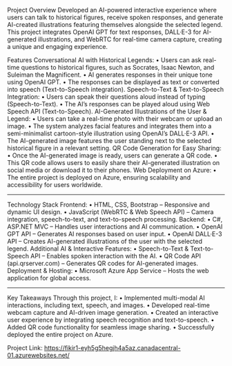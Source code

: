 Project Overview
Developed an AI-powered interactive experience where users can talk to historical figures, receive spoken responses, and generate AI-created illustrations featuring themselves alongside the selected legend.
This project integrates OpenAI GPT for text responses, DALL·E-3 for AI-generated illustrations, and WebRTC for real-time camera capture, creating a unique and engaging experience.

Features
 Conversational AI with Historical Legends:
•	Users can ask real-time questions to historical figures, such as Socrates, Isaac Newton, and Suleiman the Magnificent.
•	AI generates responses in their unique tone using OpenAI GPT.
•	The responses can be displayed as text or converted into speech (Text-to-Speech integration).
Speech-to-Text & Text-to-Speech Integration:
•	Users can speak their questions aloud instead of typing (Speech-to-Text).
•	The AI’s responses can be played aloud using Web Speech API (Text-to-Speech).
AI-Generated Illustrations of the User & Legend:
•	Users can take a real-time photo with their webcam or upload an image.
•	The system analyzes facial features and integrates them into a semi-minimalist cartoon-style illustration using OpenAI’s DALL·E-3 API.
•	The AI-generated image features the user standing next to the selected historical figure in a relevant setting.
QR Code Generation for Easy Sharing:
•	Once the AI-generated image is ready, users can generate a QR code.
•	This QR code allows users to easily share their AI-generated illustration on social media or download it to their phones.
Web Deployment on Azure:
•	The entire project is deployed on Azure, ensuring scalability and accessibility for users worldwide.
________________________________________
Technology Stack
 Frontend:
•	HTML, CSS, Bootstrap – Responsive and dynamic UI design.
•	JavaScript (WebRTC & Web Speech API) – Camera integration, speech-to-text, and text-to-speech processing.
Backend:
•	C#, ASP.NET MVC – Handles user interactions and AI communication.
•	OpenAI GPT API – Generates AI responses based on user input.
•	OpenAI DALL·E-3 API – Creates AI-generated illustrations of the user with the selected legend.
Additional AI & Interactive Features:
•	Speech-to-Text & Text-to-Speech API – Enables spoken interaction with the AI.
•	QR Code API (api.qrserver.com) – Generates QR codes for AI-generated images.
Deployment & Hosting:
•	Microsoft Azure App Service – Hosts the web application for global access.
________________________________________
Key Takeaways
Through this project, I:
•	Implemented multi-modal AI interactions, including text, speech, and images.
•	Developed real-time webcam capture and AI-driven image generation.
•	Created an interactive user experience by integrating speech recognition and text-to-speech.
•	Added QR code functionality for seamless image sharing.
•	Successfully deployed the entire project on Azure.

Project Link:	https://fikir1-eyh5g5hegjh4a5az.canadacentral-01.azurewebsites.net/



